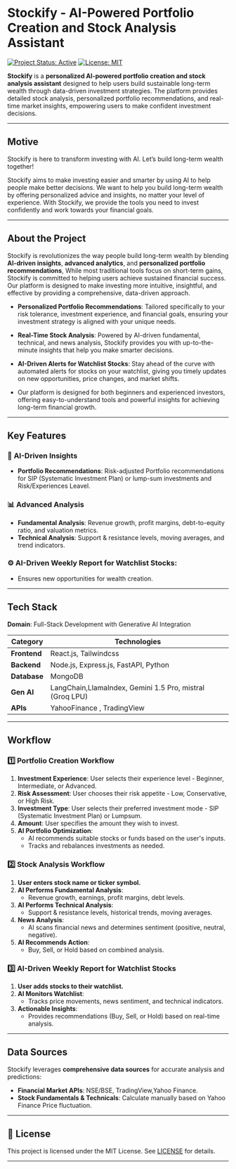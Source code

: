 # Stockify - AI-Powered Portfolio Creation and Stock Analysis Assistant

[![Project Status: Active](https://img.shields.io/badge/status-active-success.svg)]()
[![License: MIT](https://img.shields.io/badge/license-MIT-blue.svg)](https://opensource.org/licenses/MIT)

**Stockify** is a **personalized AI-powered portfolio creation and stock analysis assistant** designed to help users build sustainable long-term wealth through data-driven investment strategies. The platform provides detailed stock analysis, personalized portfolio recommendations, and real-time market insights, empowering users to make confident investment decisions.

---

## **Motive**

Stockify is here to transform investing with AI. Let’s build long-term wealth together! 

Stockify aims to make investing easier and smarter by using AI to help people make better decisions. We want to help you build long-term wealth by offering personalized advice and insights, no matter your level of experience. With Stockify, we provide the tools you need to invest confidently and work towards your financial goals.

---

## **About the Project**

Stockify is revolutionizes the way people build long-term wealth by blending **AI-driven insights**, **advanced analytics**, and **personalized portfolio recommendations**, While most traditional tools focus on short-term gains, Stockify is committed to helping users achieve sustained financial success. Our platform is designed to make investing more intuitive, insightful, and effective by providing a comprehensive, data-driven approach.


- **Personalized Portfolio Recommendations**: Tailored specifically to your risk tolerance, investment experience, and financial goals, ensuring your investment strategy is aligned with your unique needs.
- **Real-Time Stock Analysis**: Powered by AI-driven fundamental, technical, and news analysis, Stockify provides you with up-to-the-minute insights that help you make smarter decisions.
- **AI-Driven Alerts for Watchlist Stocks**: Stay ahead of the curve with automated alerts for stocks on your watchlist, giving you timely updates on new opportunities, price changes, and market shifts.

- Our platform is designed for both beginners and experienced investors, offering easy-to-understand tools and powerful insights for achieving long-term financial growth.
---

## **Key Features**

### 🤖 **AI-Driven Insights**
- **Portfolio Recommendations**: Risk-adjusted Portfolio recommendations for SIP (Systematic Investment Plan) or lump-sum investments and Risk/Experiences Leavel.


### 📊 **Advanced Analysis**
- **Fundamental Analysis**: Revenue growth, profit margins, debt-to-equity ratio, and valuation metrics.
- **Technical Analysis**: Support & resistance levels, moving averages, and trend indicators.


### ⚙️ **AI-Driven Weekly Report for Watchlist Stocks**:
- Ensures new opportunities for wealth creation.

---

## **Tech Stack**

**Domain**: Full-Stack Development with Generative AI Integration

| Category          | Technologies                                                                 |
|-------------------|------------------------------------------------------------------------------|
| **Frontend**      | React.js, Tailwindcss                                          |
| **Backend**       | Node.js, Express.js, FastAPI, Python                                         |
| **Database**      | MongoDB                                                                      |
| **Gen AI**         | LangChain,LlamaIndex, Gemini 1.5 Pro, mistral  (Groq LPU)|
| **APIs**          | YahooFinance  , TradingView |                                                                                                

---

## **Workflow**

### 1️⃣ **Portfolio Creation Workflow**
1. **Investment Experience**: User selects their experience level - Beginner, Intermediate, or Advanced.
2. **Risk Assessment**: User chooses their risk appetite - Low, Conservative, or High Risk.
3. **Investment Type**: User selects their preferred investment mode - SIP (Systematic Investment Plan) or Lumpsum.
4. **Amount**: User specifies the amount they wish to invest.
5. **AI Portfolio Optimization**:
   - AI recommends suitable stocks or funds based on the user's inputs.
   - Tracks and rebalances investments as needed.

### 2️⃣ **Stock Analysis Workflow**
1. **User enters stock name or ticker symbol.**
2. **AI Performs Fundamental Analysis**:
   - Revenue growth, earnings, profit margins, debt levels.
3. **AI Performs Technical Analysis**:
   - Support & resistance levels, historical trends, moving averages.
4. **News Analysis**:
   - AI scans financial news and determines sentiment (positive, neutral, negative).
5. **AI Recommends Action**:
   - Buy, Sell, or Hold based on combined analysis.

### 3️⃣ **AI-Driven Weekly Report for Watchlist Stocks**
1. **User adds stocks to their watchlist.**
2. **AI Monitors Watchlist**:
   - Tracks price movements, news sentiment, and technical indicators.
3. **Actionable Insights**:
   - Provides recommendations (Buy, Sell, or Hold) based on real-time analysis.

---

## **Data Sources**

Stockify leverages **comprehensive data sources** for accurate analysis and predictions:

- **Financial Market APIs**: NSE/BSE, TradingView,Yahoo Finance.
- **Stock Fundamentals & Technicals**: Calculate manually based on Yahoo Finance Price fluctuation.

---

## 📄 **License**

This project is licensed under the MIT License. See [LICENSE](/LICENSE) for details.

---
